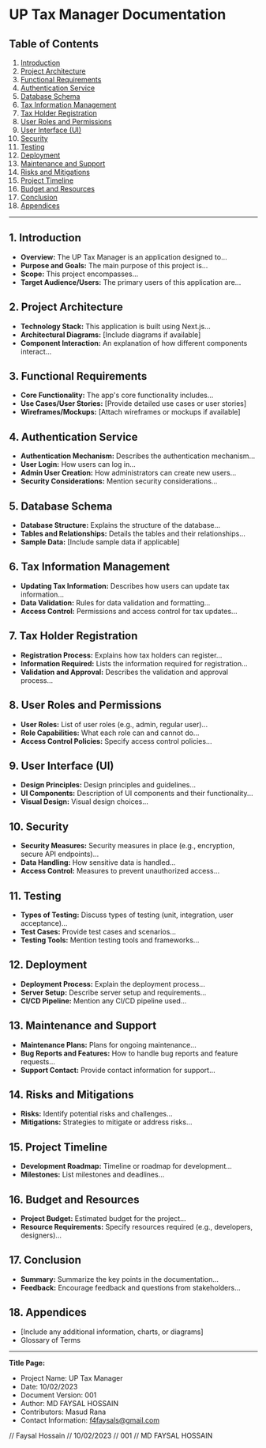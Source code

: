 # UP Tax Manager Documentation

## Table of Contents

1. [Introduction](#introduction)
2. [Project Architecture](#project-architecture)
3. [Functional Requirements](#functional-requirements)
4. [Authentication Service](#authentication-service)
5. [Database Schema](#database-schema)
6. [Tax Information Management](#tax-information-management)
7. [Tax Holder Registration](#tax-holder-registration)
8. [User Roles and Permissions](#user-roles-and-permissions)
9. [User Interface (UI)](#user-interface-ui)
10. [Security](#security)
11. [Testing](#testing)
12. [Deployment](#deployment)
13. [Maintenance and Support](#maintenance-and-support)
14. [Risks and Mitigations](#risks-and-mitigations)
15. [Project Timeline](#project-timeline)
16. [Budget and Resources](#budget-and-resources)
17. [Conclusion](#conclusion)
18. [Appendices](#appendices)

---

## 1. Introduction

- **Overview:** The UP Tax Manager is an application designed to...
- **Purpose and Goals:** The main purpose of this project is...
- **Scope:** This project encompasses...
- **Target Audience/Users:** The primary users of this application are...

## 2. Project Architecture

- **Technology Stack:** This application is built using Next.js...
- **Architectural Diagrams:** [Include diagrams if available]
- **Component Interaction:** An explanation of how different components interact...

## 3. Functional Requirements

- **Core Functionality:** The app's core functionality includes...
- **Use Cases/User Stories:** [Provide detailed use cases or user stories]
- **Wireframes/Mockups:** [Attach wireframes or mockups if available]

## 4. Authentication Service

- **Authentication Mechanism:** Describes the authentication mechanism...
- **User Login:** How users can log in...
- **Admin User Creation:** How administrators can create new users...
- **Security Considerations:** Mention security considerations...

## 5. Database Schema

- **Database Structure:** Explains the structure of the database...
- **Tables and Relationships:** Details the tables and their relationships...
- **Sample Data:** [Include sample data if applicable]

## 6. Tax Information Management

- **Updating Tax Information:** Describes how users can update tax information...
- **Data Validation:** Rules for data validation and formatting...
- **Access Control:** Permissions and access control for tax updates...

## 7. Tax Holder Registration

- **Registration Process:** Explains how tax holders can register...
- **Information Required:** Lists the information required for registration...
- **Validation and Approval:** Describes the validation and approval process...

## 8. User Roles and Permissions

- **User Roles:** List of user roles (e.g., admin, regular user)...
- **Role Capabilities:** What each role can and cannot do...
- **Access Control Policies:** Specify access control policies...

## 9. User Interface (UI)

- **Design Principles:** Design principles and guidelines...
- **UI Components:** Description of UI components and their functionality...
- **Visual Design:** Visual design choices...

## 10. Security

- **Security Measures:** Security measures in place (e.g., encryption, secure API endpoints)...
- **Data Handling:** How sensitive data is handled...
- **Access Control:** Measures to prevent unauthorized access...

## 11. Testing

- **Types of Testing:** Discuss types of testing (unit, integration, user acceptance)...
- **Test Cases:** Provide test cases and scenarios...
- **Testing Tools:** Mention testing tools and frameworks...

## 12. Deployment

- **Deployment Process:** Explain the deployment process...
- **Server Setup:** Describe server setup and requirements...
- **CI/CD Pipeline:** Mention any CI/CD pipeline used...

## 13. Maintenance and Support

- **Maintenance Plans:** Plans for ongoing maintenance...
- **Bug Reports and Features:** How to handle bug reports and feature requests...
- **Support Contact:** Provide contact information for support...

## 14. Risks and Mitigations

- **Risks:** Identify potential risks and challenges...
- **Mitigations:** Strategies to mitigate or address risks...

## 15. Project Timeline

- **Development Roadmap:** Timeline or roadmap for development...
- **Milestones:** List milestones and deadlines...

## 16. Budget and Resources

- **Project Budget:** Estimated budget for the project...
- **Resource Requirements:** Specify resources required (e.g., developers, designers)...

## 17. Conclusion

- **Summary:** Summarize the key points in the documentation...
- **Feedback:** Encourage feedback and questions from stakeholders...

## 18. Appendices

- [Include any additional information, charts, or diagrams]
- Glossary of Terms

---

**Title Page:**

- Project Name: UP Tax Manager
- Date: 10/02/2023
- Document Version: 001
- Author: MD FAYSAL HOSSAIN
- Contributors: Masud Rana
- Contact Information: f4faysals@gmail.com

// Faysal Hossain
// 10/02/2023
// 001
// MD FAYSAL HOSSAIN
